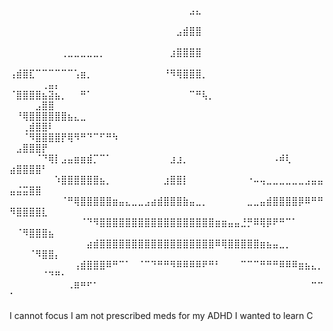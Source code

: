 ⠀⠀⠀⠀⠀⠀⠀⠀⠀⠀⠀⠀⠀⠀⠀⠀⠀⠀⠀⠀⠀⠀⠀⠀⠀⠀⠀⠀⣠⣄⠀⠀⠀⠀⠀⠀⠀⠀⠀⠀⠀⠀⠀⠀⠀⠀⠀⠀⠀⠀⠀⠀⠀⠀⠀⠀⠀⠀
⠀⠀⠀⠀⠀⠀⠀⠀⠀⠀⠀⠀⠀⠀⠀⠀⠀⠀⠀⠀⠀⠀⠀⠀⠀⠀⣠⣾⣿⣿⠀⠀⠀⠀⠀⠀⠀⠀⠀⠀⠀⠀⠀⠀⠀⠀⠀⠀⠀⠀⠀⠀⠀⠀⠀⠀⠀⠀
⠀⠀⠀⠀⠀⠀⠀⠀⢀⣀⣀⣀⣀⣀⡀⠀⠀⠀⠀⠀⠀⠀⠀⠀⠀⣰⣿⣿⣿⣿⠀⠀⠀⠀⠀⠀⠀⠀⠀⠀⠀⠀⠀⠀⠀⠀⠀⠀⠀⠀⠀⠀⠀⠀⠀⠀⠀⠀
⢠⣾⣿⣏⠉⠉⠉⠉⠉⠉⢡⣶⡀⠀⠀⠀⠀⠀⠀⠀⠀⠀⠀⠀⠘⠻⢿⣿⣿⣿⡀⠀⠀⠀⠀⠀⠀⠀⠀⠀⠀⠀⠀⠀⠀⠀⠀⠀⠀⠀⠀⠀⠀⠀⢀⣤⡄⠀
⠈⣿⣿⣿⣿⣦⣽⣦⡀⠀⠀⠛⠁⠀⠀⠀⠀⠀⠀⠀⠀⠀⠀⠀⠀⠀⠀⠀⠉⠛⢧⡀⠀⠀⠀⠀⠀⠀⠀⠀⠀⠀⠀⠀⠀⠀⠀⠀⠀⠀⠀⠀⠀⣠⣿⣿⠀⠀
⠀⠘⢿⣿⣿⣿⣿⣿⣿⣦⣄⣀⠀⠀⠀⠀⠀⠀⠀⠀⠀⠀⠀⠀⠀⠀⠀⠀⠀⠀⠀⠀⠀⠀⠀⠀⠀⠀⠀⠀⠀⠀⠀⠀⠀⠀⠀⠀⠀⠀⠀⢀⣾⣿⣿⠇⠀⠀
⠀⠀⠈⠻⣿⣿⣿⣿⡟⢿⠻⠛⠙⠉⠋⠛⠳⠀⠀⠀⠀⠀⠀⠀⠀⠀⠀⠀⠀⠀⠀⠀⠀⠀⠀⠀⠀⠀⠀⠀⠀⠀⠀⠀⠀⠀⠀⠀⠀⠀⣠⣿⣿⣿⡟⠀⠀⠀
⠀⠀⠀⠀⠈⠙⢿⡇⣠⣤⣶⣶⣾⡉⠉⠁⠀⠀⠀⠀⠀⠀⠀⠀⠀⣰⣰⡀⠀⠀⠀⠀⠀⠀⠀⠀⠀⠀⠀⠀⠀⠠⠾⢇⠀⠀⠀⠀⠀⣴⣿⣿⣿⣿⠃⠀⠀⠀
⠀⠀⠀⠀⠀⠀⠀⠱⣿⣿⣿⣿⣿⣿⣦⡀⠀⠀⠀⠀⠀⠀⠀⠀⣰⣿⣿⡇⠀⠀⠀⠀⠀⠀⠀⠀⠀⠐⠤⢤⣀⣀⣀⣀⣀⣀⣠⣤⣤⣤⣬⣭⣿⣿⠀⠀⠀⠀
⠀⠀⠀⠀⠀⠀⠀⠀⠈⠛⢿⣿⣿⣿⣿⣿⣶⣤⣄⣀⣀⣠⣴⣾⣿⣿⣿⣷⣤⣀⡀⠀⠀⠀⠀⠀⠀⣀⣀⣤⣾⣿⣿⣿⣿⡿⠿⠛⠛⠻⣿⣿⣿⣿⣇⠀⠀⠀
⠀⠀⠀⠀⠀⠀⠀⠀⠀⠀⠀⠈⠙⠻⣿⣿⣿⣿⣿⣿⣿⣿⣿⣿⣿⣿⣿⣿⣿⣿⣿⣿⣶⣶⣤⣤⣘⡛⠿⢿⡿⠟⠛⠉⠁⠀⠀⠀⠀⠀⠈⠻⣿⣿⣿⣦⠀⠀
⠀⠀⠀⠀⠀⠀⠀⠀⠀⠀⠀⠀⣴⣾⣿⣿⣿⣿⣿⣿⣿⣿⣿⣿⣿⣿⣿⣿⣿⣿⣿⣿⠿⢿⣿⣿⣿⣿⣿⣶⣦⣤⣀⡀⠀⠀⠀⠀⠀⠀⠀⠀⠈⠻⣿⣿⡄⠀
⠀⠀⠀⠀⠀⠀⠀⠀⠀⠀⢠⣾⣿⣿⣿⠿⠛⠉⠁⠀⠈⠉⠙⠛⠛⠻⠿⠿⠿⠿⠟⠛⠃⠀⠀⠀⠉⠉⠉⠛⠛⠛⠿⠿⠿⣶⣦⣄⡀⠀⠀⠀⠀⠀⠈⠙⠛⠂
⠀⠀⠀⠀⠀⠀⠀⠀⠀⠠⠿⠛⠋⠁⠀⠀⠀⠀⠀⠀⠀⠀⠀⠀⠀⠀⠀⠀⠀⠀⠀⠀⠀⠀⠀⠀⠀⠀⠀⠀⠀⠀⠀⠀⠀⠀⠀⠉⠉⠁⠀⠀⠀⠀⠀⠀⠀⠀

I cannot focus
I am not prescribed meds for my ADHD
I wanted to learn C
